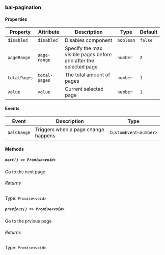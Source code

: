 ### bal-pagination
 
#### Properties

| Property     | Attribute     | Description                                                      | Type      | Default |
| ------------ | ------------- | ---------------------------------------------------------------- | --------- | ------- |
| `disabled`   | `disabled`    | Disables component                                               | `boolean` | `false` |
| `pageRange`  | `page-range`  | Specify the max visible pages before and after the selected page | `number`  | `2`     |
| `totalPages` | `total-pages` | The total amount of pages                                        | `number`  | `1`     |
| `value`      | `value`       | Current selected page                                            | `number`  | `1`     |


#### Events

| Event       | Description                         | Type                  |
| ----------- | ----------------------------------- | --------------------- |
| `balChange` | Triggers when a page change happens | `CustomEvent<number>` |


#### Methods

##### `next() => Promise<void>`

Go to the next page

###### Returns

Type: `Promise<void>`



##### `previous() => Promise<void>`

Go to the prvious page

###### Returns

Type: `Promise<void>`




 